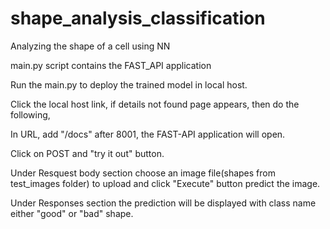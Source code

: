 # shape_analysis_classification
Analyzing the shape of a cell using NN

main.py script contains the FAST_API application

Run the main.py to deploy the trained model in local host.

Click the local host link, if details not found page appears, then do the following,

In URL, add "/docs" after 8001, the FAST-API application will open.

Click on POST and "try it out" button.

Under Resquest body section choose an image file(shapes from test_images folder) to upload and click "Execute" button predict the image.

Under Responses section the prediction will be displayed with class name either "good" or "bad" shape.
